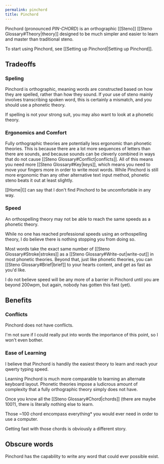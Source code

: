 ```yaml
---
permalink: pinchord
title: Pinchord
---
```


Pinchord (pronounced _PIN-CHORD_) is an orthographic [[Steno]] [[Steno Glossary#Theory|theory]] designed to be much simpler and easier to learn and master than traditional steno.

To start using Pinchord, see [[Setting up Pinchord|Setting up Pinchord]].

## Tradeoffs

### Speling

Pinchord is orthographic, meaning words are constructed based on how they are spelled, rather than how they sound. If your use of steno mainly involves transcribing spoken word, this is certainly a mismatch, and you should use a phonetic theory.

If spelling is not your strong suit, you may also want to look at a phonetic theory.

### Ergonomics and Comfort

Fully orthographic theories are potentially less ergonomic than phonetic theories. This is because there are a lot more sequences of letters than there are sounds, and because sounds can be cleverly combined in ways that do not cause [[Steno Glossary#Conflict|conflicts]]. All of this means you need more [[Steno Glossary#Key|keys]], which means you need to move your fingers more in order to write most words. While Pinchord is still more ergonomic than any other alternative text input method, phonetic steno beats it out at least slightly.

[[Home|I]] can say that I don't find Pinchord to be uncomfortable in any way.

### Speed

An orthospelling theory may not be able to reach the same speeds as a phonetic theory.

While no one has reached professional speeds using an orthospelling theory, I do believe there is nothing stopping you from doing so.

Most words take the exact same number of [[Steno Glossary#Stroke|strokes]] as a [[Steno Glossary#Write-out|write-out]] in most phonetic theories. Beyond that, just like phonetic theories, you can [[Steno Glossary#Brief|brief]] to your hearts content, and get as fast as you'd like.

I do not believe speed will be any more of a barrier in Pinchord until you are beyond 200wpm, but again, nobody has gotten this fast (yet).

## Benefits

### Conflicts

Pinchord does not have conflicts.

I'm not sure if I could really put into words the importance of this point, so I won't even bother.

### Ease of Learning

I believe that Pinchord is handily the easiest theory to learn and reach your qwerty typing speed.

Learning Pinchord is much more comparable to learning an alternate keyboard layout. Phonetic theories impose a ludicrous amount of complexity that a fully orthographic theory simply does not have.

Once you know all the [[Steno Glossary#Chord|chords]] (there are maybe 100?), there is literally nothing else to learn.

Those ~100 chord encompass everything* you would ever need in order to use a computer.

Getting fast with those chords is obviously a different story.

## Obscure words

Pinchord has the capability to write any word that could ever possible exist.
